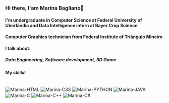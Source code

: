 ### Hi there, I'am Marina Bagliano👋
#### I'm undergraduate in Computer Science at Federal University of Uberlândia and Data Intelligence intern at Bayer Crop Science
#### Computer Graphics technician from Federal Institute of Triângulo Mineiro.
#### I talk about: 
##### Data Engineering, Software development, 3D Game

#### My skills!

<div style="display: inline_block"><br>
  <img align="center" alt="Marina-HTML" src="https://img.shields.io/badge/HTML-239120?style=for-the-badge&logo=html5&logoColor=white"> 
  <img align="center" alt="Marina-CSS" src="https://img.shields.io/badge/CSS-239120?&style=for-the-badge&logo=css3&logoColor=whitet"> 
  <img align="center" alt="Marina-PYTHON"  src="https://img.shields.io/badge/Python-14354C?style=for-the-badge&logo=python&logoColor=white">  
  <img align="center" alt="Marina-JAVA"  src="https://img.shields.io/badge/Java-ED8B00?style=for-the-badge&logo=java&logoColor=whit">
  <img align="center" alt="Marina-C" src="https://img.shields.io/badge/C-00599C?style=for-the-badge&logo=c&logoColor=white"> 
  <img align="center" alt="Marina-C++" src="https://img.shields.io/badge/C%2B%2B-00599C?style=for-the-badge&logo=c%2B%2B&logoColor=white">
   <img align="center" alt="Marina-C#"  src="https://img.shields.io/badge/C%23-239120?style=for-the-badge&logo=c-sharp&logoColor=white">  
</div>


